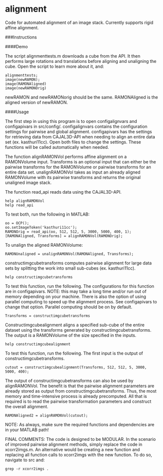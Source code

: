 alignment
=========

Code for automated alignment of an image stack. Currently supports rigid affine alignment.

###Instructions

####Demo

The script alignmenttests.m downloads a cube from the API. It then performs large rotations and translations before aligning and unaligning the cube. Open the script to learn more about it, and:

    alignmenttests;
    image(newRAMON);
    image(RAMONAligned)
    image(newRAMONOrig)

newRAMON and newRAMONorig should be the same. RAMONAligned is the aligned version of newRAMON.

####Usage

The first step in using this program is to open configalignvars and configapivars in src/config/. configalignvars contains the configuration settings for pairwise and global alignment. configapivars has the settings for retrieving data from CAJAL3D-API when needing to align an entire data set (ex. kasthuri11cc). Open both files to change the settings. These functions will be called automatically when needed.

The function alignRAMONVol performs affine alignment on a RAMONVolume input. Transforms is an optional input that can either be the pairwise transforms for the RAMONVolume or pairwise transforms for an entire data set.
unalignRAMONVol takes as input an already aligned RAMONVolume with its pairwise transforms and returns the original unaligned image stack.

The function read_api reads data using the CAJAL3D-API. 

    help alignRAMONVol
    help read_api

To test both, run the following in MATLAB:

    oo = OCP();
    oo.setImageToken('kasthuri11cc');
    RAMONOrig = read_api(oo, 512, 512, 5, 3000, 5000, 400, 1);
    [RAMONAligned, Transforms] = alignRAMONVol(RAMONOrig);

To unalign the aligned RAMONVolume:

    RAMONUnaligned = unalignRAMONVol(RAMONAligned, Transforms);

constructimgcubetransforms computes pairwise alignment for large data sets by splitting the work into small sub-cubes (ex. kasthuri11cc).

    help constructimgcubetransforms

To test this function, run the following. The configurations for this function are in configapivars. NOTE: this may take a long time and/or run out of memory depending on your machine. There is also the option of using parallel computing to speed up the alignment process. See configapivars to change that option. Parallel computing should be on by default.

    Transforms = constructimgcubetransforms

Constructimgcubealignment aligns a specified sub-cube of the entire dataset using the transforms generated by constructimgcubetransforms. The output is a RAMONVolume of the size specified in the inputs. 

    help constructimgcubealignment

To test this function, run the following. The first input is the output of constructimgcubetransforms.

    cutout = constructimgcubealignment(Transforms, 512, 512, 5, 3000, 5000, 400);

The output of constructimgcubetransforms can also be used by alignRAMONVol. The benefit is that the pairwise alignment parameters are already stored as output from constructimgcubetransforms. Thus, the most memory and time-intensive process is already precomputed. All that is required is to read the pairwise transformation parameters and construct the overall alignment.

    RAMONAligned2 = alignRAMONVol(cutout);


NOTE: As always, make sure the required functions and dependencies are in your MATLAB path!

FINAL COMMENTS: The code is designed to be MODULAR. In the scenario of improved pairwise alignment methods, simply replace the code in xcorr2imgs.m. An alternative would be creating a new function and replacing all function calls to xcorr2imgs with the new function. To do so, navigate to src and:

    grep -r xcorr2imgs .
